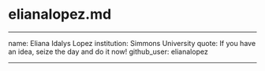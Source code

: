 # elianalopez.md

---

name: Eliana Idalys Lopez
institution: Simmons University
quote: If you have an idea, seize the day and do it now!
github_user: elianalopez

---
